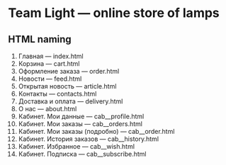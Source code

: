 # Team Light — online store of lamps

## HTML naming
1. Главная — index.html
1. Корзина — cart.html
1. Оформление заказа — order.html
1. Новости — feed.html
1. Открытая новость — article.html 
1. Контакты — contacts.html
1. Доставка и оплата — delivery.html
1. О нас — about.html
1. Кабинет. Мои данные — cab__profile.html
1. Кабинет. Мои заказы — cab__orders.html
1. Кабинет. Мои заказы (подробно) — cab__order.html
1. Кабинет. История заказов — cab__history.html
1. Кабинет. Избранное — cab__wish.html
1. Кабинет. Подписка — cab__subscribe.html

